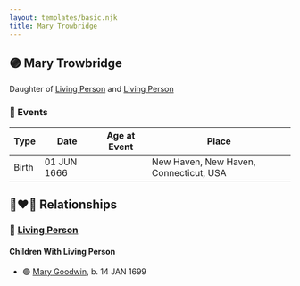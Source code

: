 ```yaml
---
layout: templates/basic.njk
title: Mary Trowbridge
---
```

## 🟣 Mary Trowbridge

Daughter of [Living Person](/people/5/57269298) and [Living Person](/people/3/33832688)

### 📆 Events

Type | Date | Age at Event | Place
------ | ------ | ------ | ------
Birth | 01 JUN 1666 |  | New Haven, New Haven, Connecticut, USA

## 👩‍❤️‍👨 Relationships

### 🔵 [Living Person](/people/3/39421908)

#### Children With Living Person
* 🟣 [Mary Goodwin](/people/4/49404198), b. 14 JAN 1699